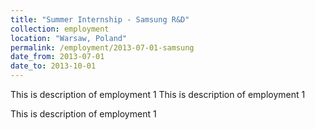 ```yaml
---
title: "Summer Internship - Samsung R&D"
collection: employment
location: "Warsaw, Poland"
permalink: /employment/2013-07-01-samsung
date_from: 2013-07-01
date_to: 2013-10-01
---
```

This is description of employment 1 This is description of employment 1 

This is description of employment 1
